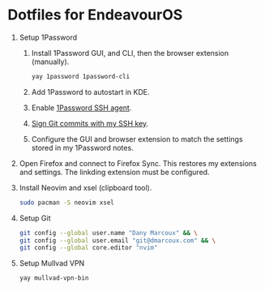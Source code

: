 # Dotfiles for EndeavourOS

1. Setup 1Password

   1. Install 1Password GUI, and CLI, then the browser extension (manually).

      ```bash
      yay 1password 1password-cli
      ```

   2. Add 1Password to autostart in KDE.

   3. Enable [1Password SSH agent](https://developer.1password.com/docs/ssh/get-started/#step-3-turn-on-the-1password-ssh-agent).

   4. [Sign Git commits with my SSH key](https://developer.1password.com/docs/ssh/git-commit-signing/).

   5. Configure the GUI and browser extension to match the settings stored in my 1Password notes.

2. Open Firefox and connect to Firefox Sync. This restores my extensions and
   settings. The linkding extension must be configured.

3. Install Neovim and xsel (clipboard tool).

   ```bash
   sudo pacman -S neovim xsel
   ```

4. Setup Git

   ```bash
   git config --global user.name "Dany Marcoux" && \
   git config --global user.email "git@dmarcoux.com" && \
   git config --global core.editor "nvim"
   ```

5. Setup Mullvad VPN

   ```bash
   yay mullvad-vpn-bin
   ```
